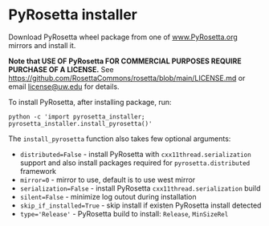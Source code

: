 # PyRosetta installer

Download PyRosetta wheel package from one of www.PyRosetta.org mirrors and install it.

**Note that USE OF PyRosetta FOR COMMERCIAL PURPOSES REQUIRE PURCHASE OF A LICENSE.**
See https://github.com/RosettaCommons/rosetta/blob/main/LICENSE.md or email license@uw.edu for details.

To install PyRosetta, after installing package, run:

```python -c 'import pyrosetta_installer; pyrosetta_installer.install_pyrosetta()'```

The `install_pyrosetta` function also takes few optional arguments:
* `distributed=False` - install PyRosetta with `cxx11thread.serialization` support and also install packages required for `pyrosetta.distributed` framework
* `mirror=0` - mirror to use, default is to use west mirror
* `serialization=False` - install PyRosetta `cxx11thread.serialization` build
* `silent=False` - minimize log outout during installation 
* `skip_if_installed=True` - skip install if existen PyRosetta install detected
* `type='Release'` - PyRosetta build to install: `Release`, `MinSizeRel`
